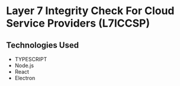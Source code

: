 # Layer 7 Integrity Check For Cloud Service Providers (L7ICCSP)

## Technologies Used
+ TYPESCRIPT
+ Node.js
+ React
+ Electron